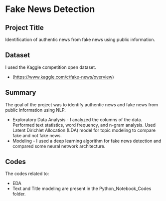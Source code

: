 # Fake News Detection
 
## Project Title
Identification of authentic news from fake news using public information.
 
## Dataset
I used the Kaggle competition open dataset.
- (https://www.kaggle.com/c/fake-news/overview)



## Summary
The goal of the project was to identify authentic news and fake news from public information using NLP.
- Exploratory Data Analysis - I analyzed the columns of the data. Performed text statistics, word frequency, and n-gram analysis. Used Latent Dirichlet Allocation (LDA) model for  topic modeling to compare fake and not fake news.
- Modeling - I used a deep learning algorithm for fake news detection and compared some neural network architecture.

## Codes
The codes related to:
- EDA
- Text and Title modeling
are present in the Python_Notebook_Codes folder.
